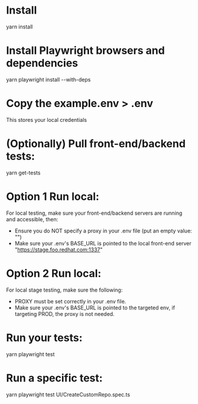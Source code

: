 # Install

yarn install

# Install Playwright browsers and dependencies

yarn playwright install --with-deps

# Copy the example.env > .env

This stores your local credentials

# (Optionally) Pull front-end/backend tests:

yarn get-tests

# Option 1 Run local:

For local testing, make sure your front-end/backend servers are running and accessible, then:

- Ensure you do NOT specify a proxy in your .env file (put an empty value: "")
- Make sure your .env's BASE_URL is pointed to the local front-end server "https://stage.foo.redhat.com:1337"

# Option 2 Run local:

For local stage testing, make sure the following:

- PROXY must be set correctly in your .env file.
- Make sure your .env's BASE_URL is pointed to the targeted env, if targeting PROD, the proxy is not needed.

# Run your tests:

yarn playwright test

# Run a specific test:

yarn playwright test UI/CreateCustomRepo.spec.ts
